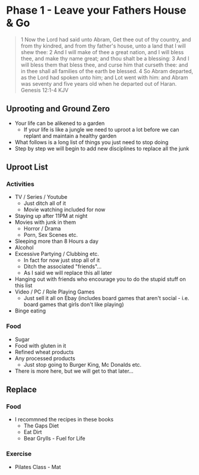 # Phase 1 - Leave your Fathers House & Go

> 1 Now the Lord had said unto Abram, Get thee out of thy country, and from thy kindred, and from thy father's house, unto a land that I will shew thee:
> 2 And I will make of thee a great nation, and I will bless thee, and make thy name great; and thou shalt be a blessing:
> 3 And I will bless them that bless thee, and curse him that curseth thee: and in thee shall all families of the earth be blessed.
> 4 So Abram departed, as the Lord had spoken unto him; and Lot went with him: and Abram was seventy and five years old when he departed out of Haran.
> Genesis 12:1-4 KJV

## Uprooting and Ground Zero
* Your life can be alikened to a garden
  * If your life is like a jungle we need to uproot a lot before we can replant and maintain a healthy garden
* What follows is a long list of things you just need to stop doing
* Step by step we will begin to add new disciplines to replace all the junk

## Uproot List
### Activities
* TV / Series / Youtube
  * Just ditch all of it
  * Movie watching included for now
* Staying up after 11PM at night
* Movies with junk in them
  * Horror / Drama
  * Porn, Sex Scenes etc.
* Sleeping more than 8 Hours a day
* Alcohol
* Excessive Partying / Clubbing etc.
  * In fact for now just stop all of it
  * Ditch the associated "friends"...
  * As I said we will replace this all later
* Hanging out with friends who encourage you to do the stupid stuff on this list
* Video / PC / Role Playing Games
  * Just sell it all on Ebay (includes board games that aren't social - i.e. board games that girls don't like playing)
* Binge eating
### Food
* Sugar
* Food with gluten in it
* Refined wheat products
* Any processed products
  * Just stop going to Burger King, Mc Donalds etc.
* There is more here, but we will get to that later...

## Replace
### Food
* I recommned the recipes in these books
  * The Gaps Diet
  * Eat Dirt
  * Bear Grylls - Fuel for Life
### Exercise
* Pilates Class - Mat
  
